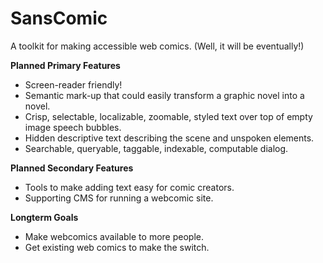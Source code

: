 SansComic
=========

A toolkit for making accessible web comics. (Well, it will be eventually!)

**Planned Primary Features**

* Screen-reader friendly!
* Semantic mark-up that could easily transform a graphic novel into a novel.
* Crisp, selectable, localizable, zoomable, styled text over top of empty image speech bubbles.
* Hidden descriptive text describing the scene and unspoken elements.
* Searchable, queryable, taggable, indexable, computable dialog.

**Planned Secondary Features**

* Tools to make adding text easy for comic creators.
* Supporting CMS for running a webcomic site.

**Longterm Goals**

* Make webcomics available to more people.
* Get existing web comics to make the switch.
